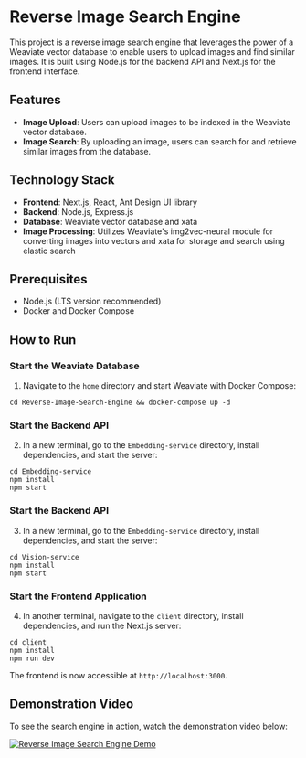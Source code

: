 # Reverse Image Search Engine

This project is a reverse image search engine that leverages the power of a Weaviate vector database to enable users to upload images and find similar images. It is built using Node.js for the backend API and Next.js for the frontend interface.

## Features

- **Image Upload**: Users can upload images to be indexed in the Weaviate vector database.
- **Image Search**: By uploading an image, users can search for and retrieve similar images from the database.

## Technology Stack

- **Frontend**: Next.js, React, Ant Design UI library
- **Backend**: Node.js, Express.js
- **Database**: Weaviate vector database and xata
- **Image Processing**: Utilizes Weaviate's img2vec-neural module for converting images into vectors and xata for storage and search using elastic search

## Prerequisites

- Node.js (LTS version recommended)
- Docker and Docker Compose

## How to Run

### Start the Weaviate Database

1. Navigate to the `home` directory and start Weaviate with Docker Compose:
```
cd Reverse-Image-Search-Engine && docker-compose up -d
```

### Start the Backend API

2. In a new terminal, go to the `Embedding-service` directory, install dependencies, and start the server:
```
cd Embedding-service
npm install
npm start
```

### Start the Backend API

3. In a new terminal, go to the `Embedding-service` directory, install dependencies, and start the server:
```
cd Vision-service
npm install
npm start
```

### Start the Frontend Application

4. In another terminal, navigate to the `client` directory, install dependencies, and run the Next.js server:
```
cd client
npm install
npm run dev
```

The frontend is now accessible at `http://localhost:3000`.

## Demonstration Video

To see the search engine in action, watch the demonstration video below:

[![Reverse Image Search Engine Demo](http://img.youtube.com/vi/VIDEO_ID/0.jpg)](http://www.youtube.com/watch?v=VIDEO_ID "Reverse Image Search Engine Demo")
